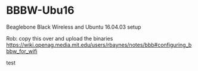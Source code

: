 # BBBW-Ubu16
Beaglebone Black Wireless and Ubuntu 16.04.03 setup

Rob: copy this over and upload the binaries
https://wiki.openag.media.mit.edu/users/rbaynes/notes/bbb#configuring_bbbw_for_wifi

test
